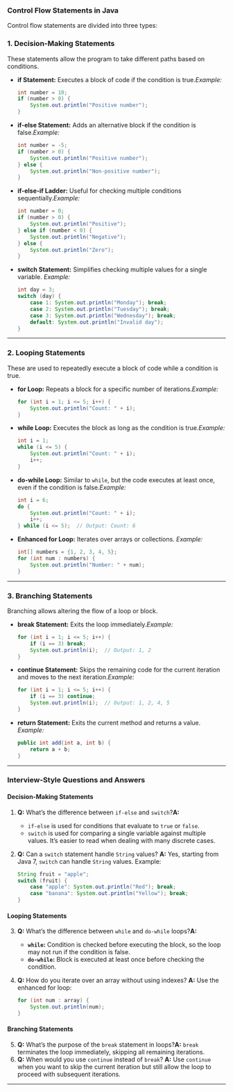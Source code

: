 ### **Control Flow Statements in Java**

Control flow statements are divided into three types:

### **1. Decision-Making Statements**

These statements allow the program to take different paths based on conditions.

- **if Statement:** Executes a block of code if the condition is true.*Example:*

  ```java
  int number = 10;
  if (number > 0) {
      System.out.println("Positive number");
  }
  ```
- **if-else Statement:** Adds an alternative block if the condition is false.*Example:*

  ```java
  int number = -5;
  if (number > 0) {
      System.out.println("Positive number");
  } else {
      System.out.println("Non-positive number");
  }
  ```
- **if-else-if Ladder:** Useful for checking multiple conditions sequentially.*Example:*

  ```java
  int number = 0;
  if (number > 0) {
      System.out.println("Positive");
  } else if (number < 0) {
      System.out.println("Negative");
  } else {
      System.out.println("Zero");
  }
  ```
- **switch Statement:** Simplifies checking multiple values for a single variable.
  *Example:*

  ```java
  int day = 3;
  switch (day) {
      case 1: System.out.println("Monday"); break;
      case 2: System.out.println("Tuesday"); break;
      case 3: System.out.println("Wednesday"); break;
      default: System.out.println("Invalid day");
  }
  ```

---

### **2. Looping Statements**

These are used to repeatedly execute a block of code while a condition is true.

- **for Loop:** Repeats a block for a specific number of iterations.*Example:*

  ```java
  for (int i = 1; i <= 5; i++) {
      System.out.println("Count: " + i);
  }
  ```
- **while Loop:** Executes the block as long as the condition is true.*Example:*

  ```java
  int i = 1;
  while (i <= 5) {
      System.out.println("Count: " + i);
      i++;
  }
  ```
- **do-while Loop:** Similar to `while`, but the code executes at least once, even if the condition is false.*Example:*

  ```java
  int i = 6;
  do {
      System.out.println("Count: " + i);
      i++;
  } while (i <= 5);  // Output: Count: 6
  ```
- **Enhanced for Loop:** Iterates over arrays or collections.
  *Example:*

  ```java
  int[] numbers = {1, 2, 3, 4, 5};
  for (int num : numbers) {
      System.out.println("Number: " + num);
  }
  ```

---

### **3. Branching Statements**

Branching allows altering the flow of a loop or block.

- **break Statement:** Exits the loop immediately.*Example:*

  ```java
  for (int i = 1; i <= 5; i++) {
      if (i == 3) break;
      System.out.println(i);  // Output: 1, 2
  }
  ```
- **continue Statement:** Skips the remaining code for the current iteration and moves to the next iteration.*Example:*

  ```java
  for (int i = 1; i <= 5; i++) {
      if (i == 3) continue;
      System.out.println(i);  // Output: 1, 2, 4, 5
  }
  ```
- **return Statement:** Exits the current method and returns a value.
  *Example:*

  ```java
  public int add(int a, int b) {
      return a + b;
  }
  ```

---

### **Interview-Style Questions and Answers**

#### **Decision-Making Statements**

1. **Q:** What’s the difference between `if-else` and `switch`?**A:**

   - `if-else` is used for conditions that evaluate to `true` or `false`.
   - `switch` is used for comparing a single variable against multiple values. It’s easier to read when dealing with many discrete cases.
2. **Q:** Can a `switch` statement handle `String` values?
   **A:** Yes, starting from Java 7, `switch` can handle `String` values.
   Example:

   ```java
   String fruit = "apple";
   switch (fruit) {
       case "apple": System.out.println("Red"); break;
       case "banana": System.out.println("Yellow"); break;
   }
   ```

#### **Looping Statements**

3. **Q:** What’s the difference between `while` and `do-while` loops?**A:**

   - **`while`:** Condition is checked before executing the block, so the loop may not run if the condition is false.
   - **`do-while`:** Block is executed at least once before checking the condition.
4. **Q:** How do you iterate over an array without using indexes?
   **A:** Use the enhanced for loop:

   ```java
   for (int num : array) {
       System.out.println(num);
   }
   ```

#### **Branching Statements**

5. **Q:** What’s the purpose of the `break` statement in loops?**A:** `break` terminates the loop immediately, skipping all remaining iterations.
6. **Q:** When would you use `continue` instead of `break`?
   **A:** Use `continue` when you want to skip the current iteration but still allow the loop to proceed with subsequent iterations.

---
